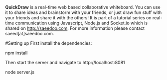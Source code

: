 **QuickDraw** is a real-time web based collaborative whiteboard. You can use it to share ideas and brainstorm with your friends, or just draw fun stuff with your friends and share it with the others! It is part of a tutorial series on real-time communication using Javascript, Node.js and Socket.io which is shared on http://saeedoo.com. For more information please contact saeed[at]saeedoo.com. 

#Setting up
First install the dependencies:

npm install


Then start the server and navigate to http://localhost:8081

node server.js